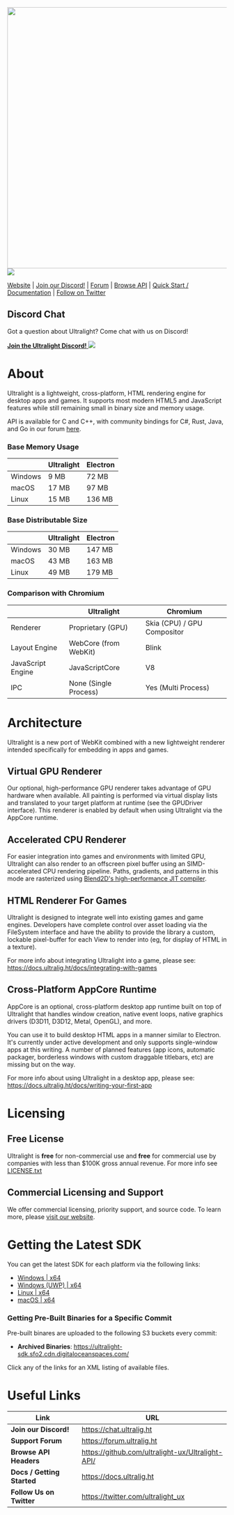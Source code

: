 <img src="media/logo.png" width="600">
<a href='https://ci.ultralig.ht/job/Ultralight/job/master/'><img src='https://ci.ultralig.ht/buildStatus/icon?job=Ultralight%2Fmaster'></a>

[Website](https://ultralig.ht) | [Join our Discord!](https://chat.ultralig.ht) | [Forum](https://forum.ultralig.ht) | [Browse API](https://github.com/ultralight-ux/Ultralight-API/) | [Quick Start / Documentation](https://docs.ultralig.ht) | [Follow on Twitter](https://twitter.com/ultralight_ux)

## Discord Chat

Got a question about Ultralight? Come chat with us on Discord!

[<strong>Join the Ultralight Discord!</strong> <img src="media/discord-logo.svg">](https://chat.ultralig.ht)

# About

Ultralight is a lightweight, cross-platform, HTML rendering engine for desktop apps and games. It supports most modern HTML5 and JavaScript features while still remaining small in binary size and memory usage.

API is available for C and C++, with community bindings for C#, Rust, Java, and Go in our forum [here](https://forum.ultralig.ht/t/community-language-bindings). 

### Base Memory Usage

|            | Ultralight  | Electron  |
|------------|-------------|-----------|
| Windows    | 9 MB        | 72 MB     |
| macOS      | 17 MB       | 97 MB     |
| Linux      | 15 MB       | 136 MB    |

### Base Distributable Size

|            | Ultralight  | Electron  |
|------------|-------------|-----------|
| Windows    | 30 MB       | 147 MB    |
| macOS      | 43 MB       | 163 MB    |
| Linux      | 49 MB       | 179 MB    |

### Comparison with Chromium

|                   | Ultralight               | Chromium                    |
|-------------------|--------------------------|-----------------------------|
| Renderer          | Proprietary (GPU)        | Skia (CPU) / GPU Compositor |
| Layout Engine     | WebCore (from WebKit)    | Blink                       |
| JavaScript Engine | JavaScriptCore           | V8                          |
| IPC               | None (Single Process)    | Yes (Multi Process)         |

# Architecture

Ultralight is a new port of WebKit combined with a new lightweight renderer intended specifically for embedding in apps and games.

## Virtual GPU Renderer

Our optional, high-performance GPU renderer takes advantage of GPU hardware when available. All painting is performed via virtual display lists and translated to your target platform at runtime (see the GPUDriver interface). This renderer is enabled by default when using Ultralight via the AppCore runtime.

## Accelerated CPU Renderer

For easier integration into games and environments with limited GPU, Ultralight can also render to an offscreen pixel buffer using an SIMD-accelerated CPU rendering pipeline. Paths, gradients, and patterns in this mode are rasterized using [Blend2D's high-performance JIT compiler](https://blend2d.com).

## HTML Renderer For Games

Ultralight is designed to integrate well into existing games and game engines. Developers have complete control over asset loading via the FileSystem interface and have the ability to provide the library a custom, lockable pixel-buffer for each View to render into (eg, for display of HTML in a texture).

For more info about integrating Ultralight into a game, please see: https://docs.ultralig.ht/docs/integrating-with-games

## Cross-Platform AppCore Runtime

AppCore is an optional, cross-platform desktop app runtime built on top of Ultralight that handles window creation, native event loops, native graphics drivers (D3D11, D3D12, Metal, OpenGL), and more.

You can use it to build desktop HTML apps in a manner similar to Electron. It's currently under active development and only supports single-window apps at this writing. A number of planned features (app icons, automatic packager, borderless windows with custom draggable titlebars, etc) are missing but on the way.

For more info about using Ultralight in a desktop app, please see: https://docs.ultralig.ht/docs/writing-your-first-app

# Licensing

## Free License

Ultralight is __free__ for non-commercial use and __free__ for commercial use by companies with less than $100K gross annual revenue. For more info see [LICENSE.txt](license/LICENSE.txt)

## Commercial Licensing and Support 

We offer commercial licensing, priority support, and source code. To learn more,  please [visit our website](https://ultralig.ht).

# Getting the Latest SDK

You can get the latest SDK for each platform via the following links:

 * [Windows       | x64](https://ultralight-sdk.sfo2.cdn.digitaloceanspaces.com/ultralight-sdk-latest-win-x64.7z)
 * [Windows (UWP) | x64](https://ultralight-sdk.sfo2.cdn.digitaloceanspaces.com/ultralight-sdk-latest-win-uwp-x64.7z)
 * [Linux         | x64](https://ultralight-sdk.sfo2.cdn.digitaloceanspaces.com/ultralight-sdk-latest-linux-x64.7z)
 * [macOS         | x64](https://ultralight-sdk.sfo2.cdn.digitaloceanspaces.com/ultralight-sdk-latest-mac-x64.7z)

### Getting Pre-Built Binaries for a Specific Commit

Pre-built binares are uploaded to the following S3 buckets every commit:

 * __Archived Binaries__: <https://ultralight-sdk.sfo2.cdn.digitaloceanspaces.com/>

Click any of the links for an XML listing of available files.

# Useful Links

| Link                       | URL                                                 |
| -------------------------- | --------------------------------------------------- |
| __Join our Discord!__      | <https://chat.ultralig.ht>                          |
| __Support Forum__          | <https://forum.ultralig.ht>                         |
| __Browse API Headers__     | <https://github.com/ultralight-ux/Ultralight-API/>  |
| __Docs / Getting Started__ | <https://docs.ultralig.ht>                          |
| __Follow Us on Twitter__   | <https://twitter.com/ultralight_ux>                 |
